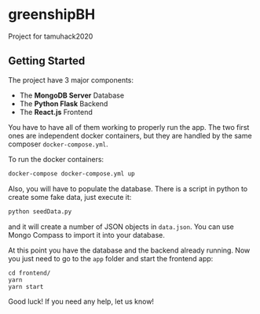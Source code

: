 # greenshipBH
Project for tamuhack2020



## Getting Started

The project have 3 major components:

- The **MongoDB Server** Database
- The **Python Flask** Backend
- The **React.js** Frontend

You have to have all of them working to properly run the app. The two first ones are independent docker containers, but they are handled by the same composer `docker-compose.yml`.

To run the docker containers:

```bash
docker-compose docker-compose.yml up
```

Also, you will have to populate the database. There is a script in python to create some fake data, just execute it:

```bash
python seedData.py
```

and it will create a number of JSON objects in `data.json`. You can use Mongo Compass to import it into your database.

At this point you have the database and the backend already running. Now you just need to go to the `app` folder and start the frontend app:

```
cd frontend/
yarn
yarn start
```

Good luck! If you need any help, let us know!